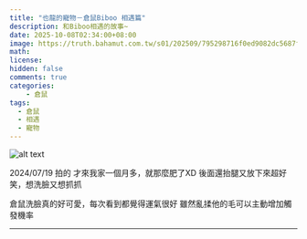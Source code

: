 ```yaml
---
title: "也龍的寵物－倉鼠Biboo 相遇篇"
description: 和Biboo相遇的故事~
date: 2025-10-08T02:34:00+08:00
image: https://truth.bahamut.com.tw/s01/202509/795298716f0ed9082dc5687f4e3fb192.JPG
math: 
license: 
hidden: false
comments: true
categories:
    - 倉鼠
tags:
  - 倉鼠
  - 相遇
  - 寵物
---
```



<!-- Hugo theme Stack supports the creation of interactive image galleries using Markdown. It's powered by [PhotoSwipe](https://photoswipe.com/) and its syntax was inspired by [Typlog](https://typlog.com/).

To use this feature, the image must be in the same directory as the Markdown file, as it uses Hugo's page bundle feature to read the dimensions of the image. **External images are not supported.** -->


![alt text](https://truth.bahamut.com.tw/s01/202509/795298716f0ed9082dc5687f4e3fb192.JPG)


2024/07/19 拍的
才來我家一個月多，就那麼肥了XD
後面還抬腿又放下來超好笑，想洗臉又想抓抓

倉鼠洗臉真的好可愛，每次看到都覺得運氣很好
雖然亂揉他的毛可以主動增加觸發機率

-----